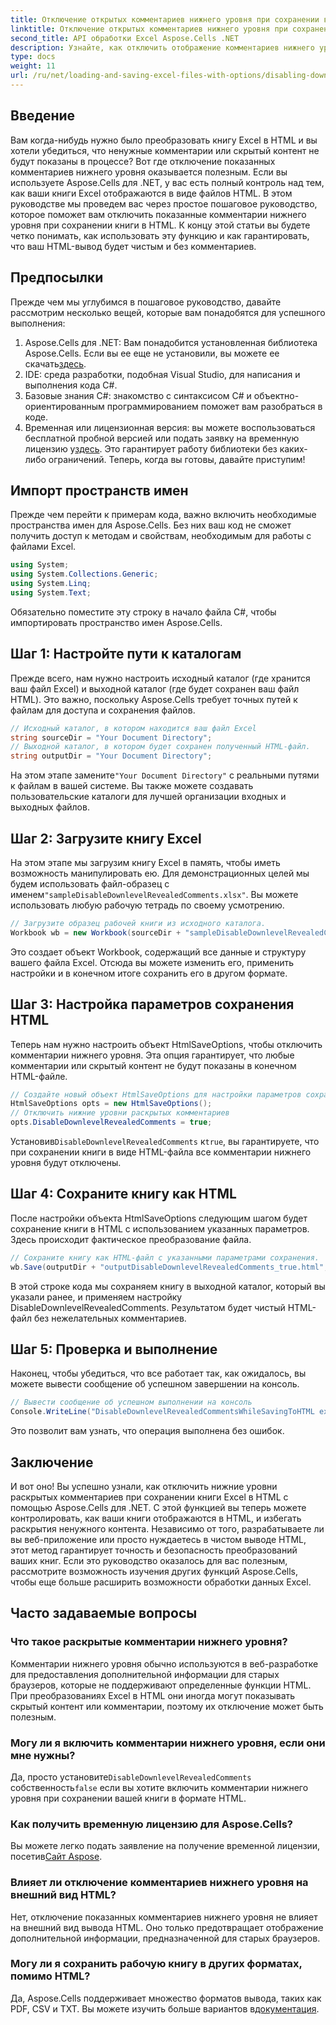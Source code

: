 ```yaml
---
title: Отключение открытых комментариев нижнего уровня при сохранении в HTML
linktitle: Отключение открытых комментариев нижнего уровня при сохранении в HTML
second_title: API обработки Excel Aspose.Cells .NET
description: Узнайте, как отключить отображение комментариев нижнего уровня при сохранении книги Excel в формате HTML с помощью Aspose.Cells для .NET, из этого подробного пошагового руководства.
type: docs
weight: 11
url: /ru/net/loading-and-saving-excel-files-with-options/disabling-downlevel-revealed-comments/
---
```

## Введение
Вам когда-нибудь нужно было преобразовать книгу Excel в HTML и вы хотели убедиться, что ненужные комментарии или скрытый контент не будут показаны в процессе? Вот где отключение показанных комментариев нижнего уровня оказывается полезным. Если вы используете Aspose.Cells для .NET, у вас есть полный контроль над тем, как ваши книги Excel отображаются в виде файлов HTML. В этом руководстве мы проведем вас через простое пошаговое руководство, которое поможет вам отключить показанные комментарии нижнего уровня при сохранении книги в HTML. 
К концу этой статьи вы будете четко понимать, как использовать эту функцию и как гарантировать, что ваш HTML-вывод будет чистым и без комментариев.
## Предпосылки
Прежде чем мы углубимся в пошаговое руководство, давайте рассмотрим несколько вещей, которые вам понадобятся для успешного выполнения:
1. Aspose.Cells для .NET: Вам понадобится установленная библиотека Aspose.Cells. Если вы ее еще не установили, вы можете ее скачать[здесь](https://releases.aspose.com/cells/net/).
2. IDE: среда разработки, подобная Visual Studio, для написания и выполнения кода C#.
3. Базовые знания C#: знакомство с синтаксисом C# и объектно-ориентированным программированием поможет вам разобраться в коде.
4.  Временная или лицензионная версия: вы можете воспользоваться бесплатной пробной версией или подать заявку на временную лицензию у[здесь](https://purchase.aspose.com/temporary-license/). Это гарантирует работу библиотеки без каких-либо ограничений.
Теперь, когда вы готовы, давайте приступим!
## Импорт пространств имен
Прежде чем перейти к примерам кода, важно включить необходимые пространства имен для Aspose.Cells. Без них ваш код не сможет получить доступ к методам и свойствам, необходимым для работы с файлами Excel.
```csharp
using System;
using System.Collections.Generic;
using System.Linq;
using System.Text;
```
Обязательно поместите эту строку в начало файла C#, чтобы импортировать пространство имен Aspose.Cells.
## Шаг 1: Настройте пути к каталогам
Прежде всего, нам нужно настроить исходный каталог (где хранится ваш файл Excel) и выходной каталог (где будет сохранен ваш файл HTML). Это важно, поскольку Aspose.Cells требует точных путей к файлам для доступа и сохранения файлов.
```csharp
// Исходный каталог, в котором находится ваш файл Excel
string sourceDir = "Your Document Directory";
// Выходной каталог, в котором будет сохранен полученный HTML-файл.
string outputDir = "Your Document Directory";
```
 На этом этапе замените`"Your Document Directory"` с реальными путями к файлам в вашей системе. Вы также можете создавать пользовательские каталоги для лучшей организации входных и выходных файлов.
## Шаг 2: Загрузите книгу Excel
 На этом этапе мы загрузим книгу Excel в память, чтобы иметь возможность манипулировать ею. Для демонстрационных целей мы будем использовать файл-образец с именем`"sampleDisableDownlevelRevealedComments.xlsx"`. Вы можете использовать любую рабочую тетрадь по своему усмотрению.
```csharp
// Загрузите образец рабочей книги из исходного каталога.
Workbook wb = new Workbook(sourceDir + "sampleDisableDownlevelRevealedComments.xlsx");
```
Это создает объект Workbook, содержащий все данные и структуру вашего файла Excel. Отсюда вы можете изменить его, применить настройки и в конечном итоге сохранить его в другом формате.
## Шаг 3: Настройка параметров сохранения HTML
Теперь нам нужно настроить объект HtmlSaveOptions, чтобы отключить комментарии нижнего уровня. Эта опция гарантирует, что любые комментарии или скрытый контент не будут показаны в конечном HTML-файле.
```csharp
// Создайте новый объект HtmlSaveOptions для настройки параметров сохранения.
HtmlSaveOptions opts = new HtmlSaveOptions();
// Отключить нижние уровни раскрытых комментариев
opts.DisableDownlevelRevealedComments = true;
```
 Установив`DisableDownlevelRevealedComments` к`true`, вы гарантируете, что при сохранении книги в виде HTML-файла все комментарии нижнего уровня будут отключены.
## Шаг 4: Сохраните книгу как HTML
После настройки объекта HtmlSaveOptions следующим шагом будет сохранение книги в HTML с использованием указанных параметров. Здесь происходит фактическое преобразование файла.
```csharp
// Сохраните книгу как HTML-файл с указанными параметрами сохранения.
wb.Save(outputDir + "outputDisableDownlevelRevealedComments_true.html", opts);
```
В этой строке кода мы сохраняем книгу в выходной каталог, который вы указали ранее, и применяем настройку DisableDownlevelRevealedComments. Результатом будет чистый HTML-файл без нежелательных комментариев.
## Шаг 5: Проверка и выполнение
Наконец, чтобы убедиться, что все работает так, как ожидалось, вы можете вывести сообщение об успешном завершении на консоль.
```csharp
// Вывести сообщение об успешном выполнении на консоль
Console.WriteLine("DisableDownlevelRevealedCommentsWhileSavingToHTML executed successfully.");
```
Это позволит вам узнать, что операция выполнена без ошибок.
## Заключение
И вот оно! Вы успешно узнали, как отключить нижние уровни раскрытых комментариев при сохранении книги Excel в HTML с помощью Aspose.Cells для .NET. С этой функцией вы теперь можете контролировать, как ваши книги отображаются в HTML, и избегать раскрытия ненужного контента. Независимо от того, разрабатываете ли вы веб-приложение или просто нуждаетесь в чистом выводе HTML, этот метод гарантирует точность и безопасность преобразований ваших книг.
Если это руководство оказалось для вас полезным, рассмотрите возможность изучения других функций Aspose.Cells, чтобы еще больше расширить возможности обработки данных Excel.
## Часто задаваемые вопросы
### Что такое раскрытые комментарии нижнего уровня?
Комментарии нижнего уровня обычно используются в веб-разработке для предоставления дополнительной информации для старых браузеров, которые не поддерживают определенные функции HTML. При преобразованиях Excel в HTML они иногда могут показывать скрытый контент или комментарии, поэтому их отключение может быть полезным.
### Могу ли я включить комментарии нижнего уровня, если они мне нужны?
 Да, просто установите`DisableDownlevelRevealedComments` собственность`false` если вы хотите включить комментарии нижнего уровня при сохранении вашей книги в формате HTML.
### Как получить временную лицензию для Aspose.Cells?
 Вы можете легко подать заявление на получение временной лицензии, посетив[Сайт Aspose](https://purchase.aspose.com/temporary-license/).
### Влияет ли отключение комментариев нижнего уровня на внешний вид HTML?
Нет, отключение показанных комментариев нижнего уровня не влияет на внешний вид вывода HTML. Оно только предотвращает отображение дополнительной информации, предназначенной для старых браузеров.
### Могу ли я сохранить рабочую книгу в других форматах, помимо HTML?
 Да, Aspose.Cells поддерживает множество форматов вывода, таких как PDF, CSV и TXT. Вы можете изучить больше вариантов в[документация](https://reference.aspose.com/cells/net/).